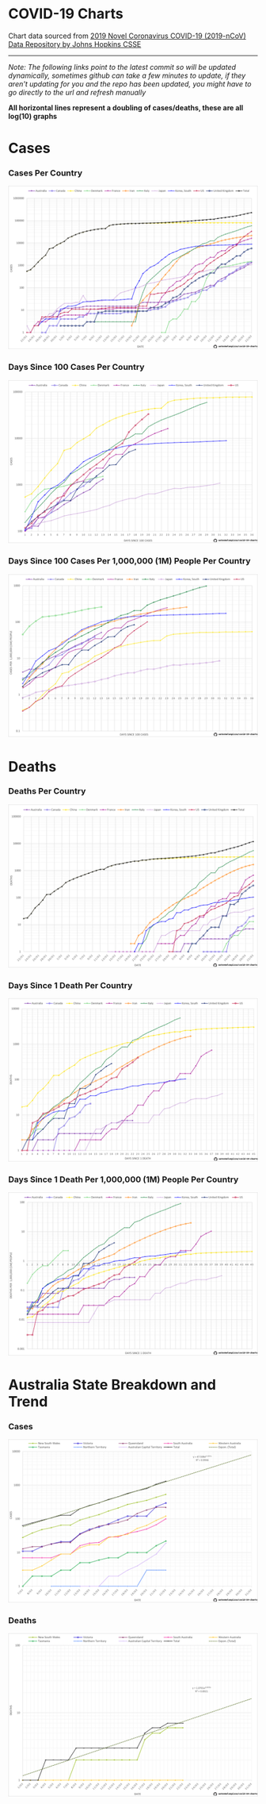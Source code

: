 # COVID-19 Charts

Chart data sourced from [2019 Novel Coronavirus COVID-19 \(2019-nCoV\) Data Repository by Johns Hopkins CSSE](https://github.com/CSSEGISandData/COVID-19)

---

*Note: The following links point to the latest commit so will be updated dynamically, sometimes github can take a few minutes to update, if they aren't updating for you and the repo has been updated, you might have to go directly to the url and refresh manually*

**All horizontal lines represent a doubling of cases/deaths, these are all log(10) graphs**

# Cases
### Cases Per Country
![Cases Per Country](/cases.png)

### Days Since 100 Cases Per Country
![Days Since 100 Cases Per Country](/cases_days_since.png)

### Days Since 100 Cases Per 1,000,000 (1M) People Per Country
![Days Since 100 Cases Per 1,000,000 (1M) People Per Country](/cases_days_since_by_population.png)

# Deaths
### Deaths Per Country
![Deaths Per Country](/deaths.png)

### Days Since 1 Death Per Country
![Days Since 1 Death Per Country](/deaths_days_since.png)

### Days Since 1 Death Per 1,000,000 (1M) People Per Country
![Days Since 1 Death Per 1,000,000 (1M) People Per Country](/deaths_days_since_by_population.png)

# Australia State Breakdown and Trend
### Cases
![Cases Per State](/australia_totals.png)

### Deaths
![Deaths Per State](/australia_totals_deaths.png)
